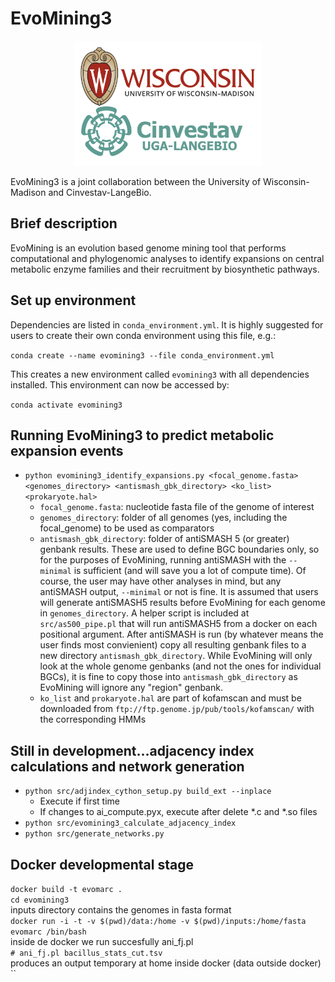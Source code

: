# EvoMining3

<center><img src="/data/logos.png" alt="logos"
        title="EvoMining3 is a joint collaboration between the University of Wisconsin-Madison and Cinvestav-LangeBio." width="300" height="200" /></center>

EvoMining3 is a joint collaboration between the University of Wisconsin-Madison and Cinvestav-LangeBio.

## Brief description

EvoMining is an evolution based genome mining tool that performs computational and phylogenomic analyses to identify expansions on central metabolic enzyme families and their recruitment by biosynthetic pathways.

## Set up environment

Dependencies are listed in `conda_environment.yml`. It is highly suggested for users to create their own conda environment using this file, e.g.:

`conda create --name evomining3 --file conda_environment.yml`

This creates a new environment called `evomining3` with all dependencies installed. This environment can now be accessed by:

`conda activate evomining3`

## Running EvoMining3 to predict metabolic expansion events
* `python evomining3_identify_expansions.py <focal_genome.fasta> <genomes_directory> <antismash_gbk_directory> <ko_list> <prokaryote.hal>`
  * `focal_genome.fasta`: nucleotide fasta file of the genome of interest
  * `genomes_directory`: folder of all genomes (yes, including the focal_genome) to be used as comparators
  * `antismash_gbk_directory`: folder of antiSMASH 5 (or greater) genbank results. These are used to define BGC boundaries only, so for the purposes of EvoMining, running antiSMASH with the `--minimal` is sufficient (and will save you a lot of compute time). Of course, the user may have other analyses in mind, but any antiSMASH output, `--minimal` or not is fine. It is assumed that users will generate antiSMASH5 results before EvoMining for each genome in `genomes_directory`. A helper script is included at `src/as500_pipe.pl` that will run antiSMASH5 from a docker on each positional argument. After antiSMASH is run (by whatever means the user finds most convienient) copy all resulting genbank files to a new directory `antismash_gbk_directory`. While EvoMining will only look at the whole genome genbanks (and not the ones for individual BGCs), it is fine to copy those into `antismash_gbk_directory` as EvoMining will ignore any "region" genbank.
  * `ko_list` and `prokaryote.hal` are part of kofamscan and must be downloaded from `ftp://ftp.genome.jp/pub/tools/kofamscan/` with the corresponding HMMs

## Still in development...adjacency index calculations and network generation
* `python src/adjindex_cython_setup.py build_ext --inplace`
  * Execute if first time
  * If changes to ai_compute.pyx, execute after delete *.c and *.so files
* `python src/evomining3_calculate_adjacency_index`
* `python src/generate_networks.py`

## Docker developmental stage  
`docker build -t evomarc .`  
`cd evomining3  `  
inputs directory contains the genomes in fasta format  
`docker run -i -t -v $(pwd)/data:/home -v $(pwd)/inputs:/home/fasta evomarc /bin/bash`  
inside de docker we run succesfully ani_fj.pl  
`# ani_fj.pl bacillus_stats_cut.tsv`  
produces an output temporary at home inside docker (data outside docker)  
``